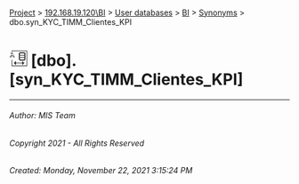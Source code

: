 #### 

[Project](../../../../index.md) > [192.168.19.120\\BI](../../../index.md) > [User databases](../../index.md) > [BI](../index.md) > [Synonyms](Synonyms.md) > dbo.syn_KYC_TIMM_Clientes_KPI

# ![Synonyms](../../../../Images/Synonym32.png) [dbo].[syn_KYC_TIMM_Clientes_KPI]

---

###### Author:  MIS Team

###### Copyright 2021 - All Rights Reserved

###### Created: Monday, November 22, 2021 3:15:24 PM

